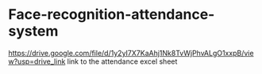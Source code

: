 # Face-recognition-attendance-system
https://drive.google.com/file/d/1y2yI7X7KaAhj1Nk8TvWjPhvALgO1xxpB/view?usp=drive_link
link to the attendance excel sheet
